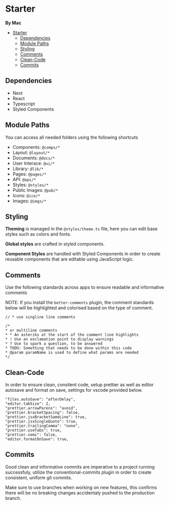 # Starter

**By Mac**

- [Starter](#starter)
  - [Dependencies](#dependencies)
  - [Module Paths](#module-paths)
  - [Styling](#styling)
  - [Comments](#comments)
  - [Clean-Code](#clean-code)
  - [Commits](#commits)

## Dependencies

- Next
- React
- Typescript
- Styled Components

## Module Paths

You can access all needed folders using the following shortcuts

- Components: `@comps/*`
- Layout: `@layout/*`
- Documents: `@docs/*`
- User Interace: `@ui/*`
- Library: `@lib/*`
- Pages: `@pages/*`
- API: `@api/*`
- Styles: `@styles/*`
- Public Images: `@pub/*`
- Icons: `@ico/*`
- Images: `@imgs/*`

## Styling

**Theming** is managed in the `@styles/theme.ts` file, here you can edit base styles such as colors and fonts.

**Global styles** are crafted in styled components.

**Component Styles** are handled with Styled Components in order to create reusable components that are editable using JavaScript logic.

## Comments

Use the following standards across apps to ensure readable and informative comments

NOTE: If you install the `better-comments` plugin, the comment standards below will be highlighted and colorised based on the type of comment.

```
// * use singline line comments

/*
* or multiline comments
* * An asteriks at the start of the comment line highlights
* ! Use an exclamation point to display warnings
* ? Use to spark a question, to be answered
* TODO: Something that needs to be done within this code
* @param paramName is used to define what params are needed
*/
```

## Clean-Code

In order to ensure clean, consitent code, setup prettier as well as editor autosave and format on save, settings for vscode provided below.

```
"files.autoSave": "afterDelay",
"editor.tabSize": 2,
"prettier.arrowParens": "avoid",
"prettier.bracketSpacing": false,
"prettier.jsxBracketSameLine": true,
"prettier.jsxSingleQuote": true,
"prettier.trailingComma": "none",
"prettier.useTabs": true,
"prettier.semi": false,
"editor.formatOnSave": true,
```

## Commits

Good clean and informative commits are imperative to a project running successfuly, utilize the conventional-commits plugin in order to create consistent, uniform git commits.

Make sure to use branches when working on new features, this confirms there will be no breaking changes accidentaly pushed to the production branch.
